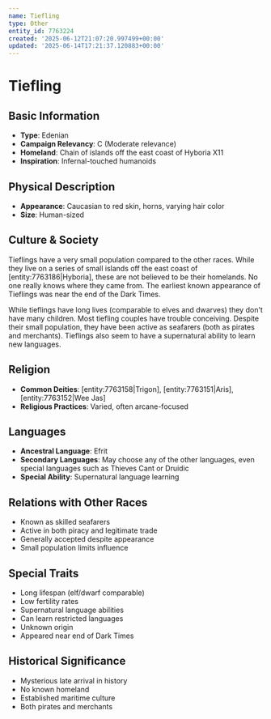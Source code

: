 ```yaml
---
name: Tiefling
type: Other
entity_id: 7763224
created: '2025-06-12T21:07:20.997499+00:00'
updated: '2025-06-14T17:21:37.120883+00:00'
---
```


# Tiefling

## Basic Information
- **Type**: Edenian
- **Campaign Relevancy**: C (Moderate relevance)
- **Homeland**: Chain of islands off the east coast of Hyboria X11
- **Inspiration**: Infernal-touched humanoids

## Physical Description
- **Appearance**: Caucasian to red skin, horns, varying hair color
- **Size**: Human-sized

## Culture & Society
Tieflings have a very small population compared to the other races. While they live on a series of small islands off the east coast of [entity:7763186|Hyboria], these are not believed to be their homelands. No one really knows where they came from. The earliest known appearance of Tieflings was near the end of the Dark Times.

While tieflings have long lives (comparable to elves and dwarves) they don't have many children. Most tiefling couples have trouble conceiving. Despite their small population, they have been active as seafarers (both as pirates and merchants). Tieflings also seem to have a supernatural ability to learn new languages.

## Religion
- **Common Deities**: [entity:7763158|Trigon], [entity:7763151|Aris], [entity:7763152|Wee Jas]
- **Religious Practices**: Varied, often arcane-focused

## Languages
- **Ancestral Language**: Efrit
- **Secondary Languages**: May choose any of the other languages, even special languages such as Thieves Cant or Druidic
- **Special Ability**: Supernatural language learning

## Relations with Other Races
- Known as skilled seafarers
- Active in both piracy and legitimate trade
- Generally accepted despite appearance
- Small population limits influence

## Special Traits
- Long lifespan (elf/dwarf comparable)
- Low fertility rates
- Supernatural language abilities
- Can learn restricted languages
- Unknown origin
- Appeared near end of Dark Times

## Historical Significance
- Mysterious late arrival in history
- No known homeland
- Established maritime culture
- Both pirates and merchants